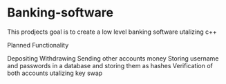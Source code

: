 # Banking-software

This prodjects goal is to create a low level banking software utalizing c++

Planned Functionality


Depositing 
Withdrawing
Sending other accounts money
Storing username and passwords in a database and storing them as hashes
Verification of both accounts utalizing key swap 
